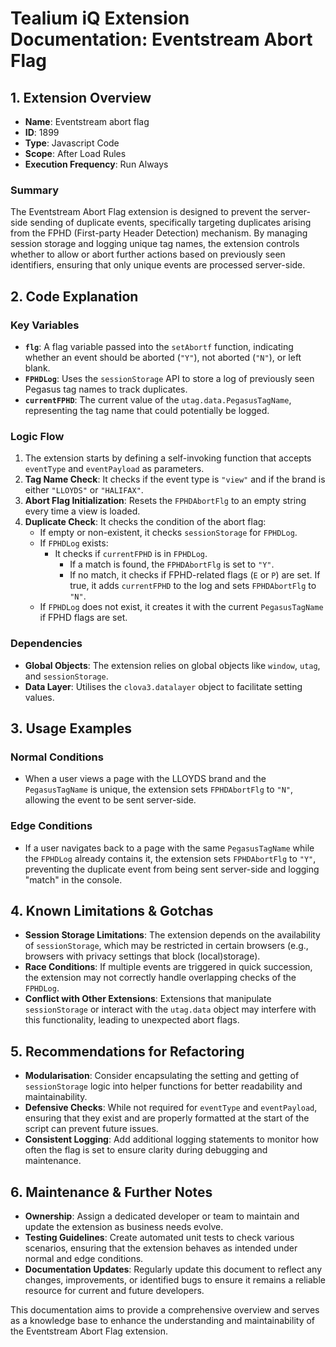 # Tealium iQ Extension Documentation: Eventstream Abort Flag

## 1. Extension Overview

- **Name**: Eventstream abort flag
- **ID**: 1899
- **Type**: Javascript Code
- **Scope**: After Load Rules
- **Execution Frequency**: Run Always

### Summary
The Eventstream Abort Flag extension is designed to prevent the server-side sending of duplicate events, specifically targeting duplicates arising from the FPHD (First-party Header Detection) mechanism. By managing session storage and logging unique tag names, the extension controls whether to allow or abort further actions based on previously seen identifiers, ensuring that only unique events are processed server-side.

## 2. Code Explanation

### Key Variables
- **`flg`**: A flag variable passed into the `setAbortf` function, indicating whether an event should be aborted (`"Y"`), not aborted (`"N"`), or left blank.
- **`FPHDLog`**: Uses the `sessionStorage` API to store a log of previously seen Pegasus tag names to track duplicates.
- **`currentFPHD`**: The current value of the `utag.data.PegasusTagName`, representing the tag name that could potentially be logged.

### Logic Flow
1. The extension starts by defining a self-invoking function that accepts `eventType` and `eventPayload` as parameters.
2. **Tag Name Check**: It checks if the event type is `"view"` and if the brand is either `"LLOYDS"` or `"HALIFAX"`.
3. **Abort Flag Initialization**: Resets the `FPHDAbortFlg` to an empty string every time a view is loaded.
4. **Duplicate Check**: It checks the condition of the abort flag:
    - If empty or non-existent, it checks `sessionStorage` for `FPHDLog`.
    - If `FPHDLog` exists:
        - It checks if `currentFPHD` is in `FPHDLog`.
            - If a match is found, the `FPHDAbortFlg` is set to `"Y"`.
            - If no match, it checks if FPHD-related flags (`E` or `P`) are set. If true, it adds `currentFPHD` to the log and sets `FPHDAbortFlg` to `"N"`.
    - If `FPHDLog` does not exist, it creates it with the current `PegasusTagName` if FPHD flags are set.

### Dependencies
- **Global Objects**: The extension relies on global objects like `window`, `utag`, and `sessionStorage`.
- **Data Layer**: Utilises the `clova3.datalayer` object to facilitate setting values.

## 3. Usage Examples

### Normal Conditions
- When a user views a page with the LLOYDS brand and the `PegasusTagName` is unique, the extension sets `FPHDAbortFlg` to `"N"`, allowing the event to be sent server-side.

### Edge Conditions
- If a user navigates back to a page with the same `PegasusTagName` while the `FPHDLog` already contains it, the extension sets `FPHDAbortFlg` to `"Y"`, preventing the duplicate event from being sent server-side and logging "match" in the console.

## 4. Known Limitations & Gotchas

- **Session Storage Limitations**: The extension depends on the availability of `sessionStorage`, which may be restricted in certain browsers (e.g., browsers with privacy settings that block \(local\)storage).
- **Race Conditions**: If multiple events are triggered in quick succession, the extension may not correctly handle overlapping checks of the `FPHDLog`.
- **Conflict with Other Extensions**: Extensions that manipulate `sessionStorage` or interact with the `utag.data` object may interfere with this functionality, leading to unexpected abort flags.

## 5. Recommendations for Refactoring

- **Modularisation**: Consider encapsulating the setting and getting of `sessionStorage` logic into helper functions for better readability and maintainability.
- **Defensive Checks**: While not required for `eventType` and `eventPayload`, ensuring that they exist and are properly formatted at the start of the script can prevent future issues.
- **Consistent Logging**: Add additional logging statements to monitor how often the flag is set to ensure clarity during debugging and maintenance.

## 6. Maintenance & Further Notes

- **Ownership**: Assign a dedicated developer or team to maintain and update the extension as business needs evolve.
- **Testing Guidelines**: Create automated unit tests to check various scenarios, ensuring that the extension behaves as intended under normal and edge conditions.
- **Documentation Updates**: Regularly update this document to reflect any changes, improvements, or identified bugs to ensure it remains a reliable resource for current and future developers.

This documentation aims to provide a comprehensive overview and serves as a knowledge base to enhance the understanding and maintainability of the Eventstream Abort Flag extension.
